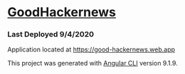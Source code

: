 # [GoodHackernews](https://good-hackernews.web.app/top)

### Last Deployed 9/4/2020
Application located at https://good-hackernews.web.app

This project was generated with [Angular CLI](https://github.com/angular/angular-cli) version 9.1.9.
